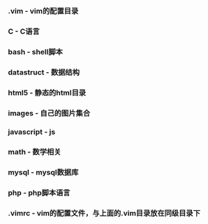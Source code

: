### .vim - vim的配置目录
### C - C语言
### bash - shell脚本
### datastruct - 数据结构
### html5 - 静态的html目录
### images - 自己的图片集合
### javascript - js
### math - 数学相关
### mysql - mysql数据库
### php - php脚本语言
### .vimrc - vim的配置文件，与上面的.vim目录放在同级目录下
